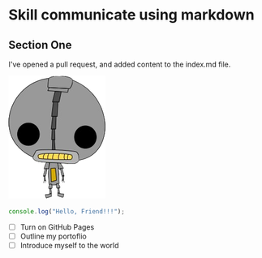 # Skill communicate using markdown
## Section One

I've opened a pull request, and added content to the index.md file.

![Robot vector drawing](https://raw.githubusercontent.com/art-tank/images/master/gsap-tutorial/png/robot-nobg.png)


``` javascript
console.log("Hello, Friend!!!");
```

- [ ] Turn on GitHub Pages
- [ ] Outline my portoflio
- [ ] Introduce myself to the world 
